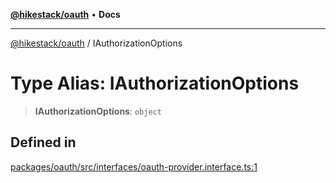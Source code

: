 [**@hikestack/oauth**](/official/reference/oauth/index.md) • **Docs**

***

[@hikestack/oauth](/official/reference/oauth/globals.md) / IAuthorizationOptions

# Type Alias: IAuthorizationOptions

> **IAuthorizationOptions**: `object`

## Defined in

[packages/oauth/src/interfaces/oauth-provider.interface.ts:1](https://github.com/hikestack/hike/blob/c92ba77258ca8fade42047e4fbc66f1760864ed9/packages/oauth/src/interfaces/oauth-provider.interface.ts#L1)
